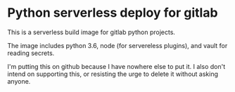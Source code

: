 # Python serverless deploy for gitlab
This is a serverless build image for gitlab python projects.

The image includes python 3.6, node (for servereless plugins),
and vault for reading secrets.

I'm putting this on github because I have nowhere else to put it.
I also don't intend on supporting this, or resisting the urge
to delete it without asking anyone.
